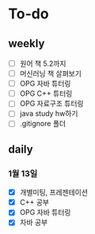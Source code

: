# To-do

## weekly

- [ ] 원어 책 5.2까지
- [ ] 머신러닝 책 살펴보기
- [ ] OPG 자바 튜터링
- [ ] OPG C++ 튜터링
- [ ] OPG 자료구조 튜터링
- [ ] java study hw하기
- [ ] .gitignore 폴더

## daily

### 1월 13일
- [x] 개별미팅, 프레젠테이션
- [x] C++ 공부
- [x] OPG 자바 튜터링
- [x] 자바 공부